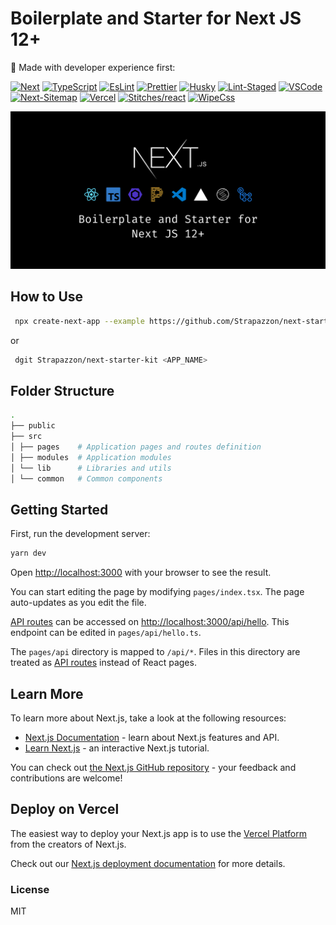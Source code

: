 # Boilerplate and Starter for Next JS 12+

🚀 Made with developer experience first:

[![Next](https://img.shields.io/badge/-Next-000?style=flat-square&logo=Next.js&logoColor=white)](https://nextjs.org/)
[![TypeScript](https://img.shields.io/badge/-TypeScript-007ACC?style=flat-square&logo=TypeScript&logoColor=white)](https://www.typescriptlang.org/)
[![EsLint](https://img.shields.io/badge/-ESLint-4B32C3?style=flat-square&logo=ESLint&logoColor=white)](https://eslint.org/)
[![Prettier](https://img.shields.io/badge/-Prettier-F7B93E?style=flat-square&logo=Prettier&logoColor=white)](https://eslint.org/)
[![Husky](https://img.shields.io/badge/-Husky-006D5C?style=flat-square)](https://typicode.github.io/husky/#/)
[![Lint-Staged](https://img.shields.io/badge/-Lint--Staged-4B32C3?style=flat-square&logo=ESLint&logoColor=white)](https://github.com/okonet/lint-staged)
[![VSCode](https://img.shields.io/badge/-VSCode-007ACC?style=flat-square&logo=Visual-Studio-Code&logoColor=white)](https://code.visualstudio.com/)
[![Next-Sitemap](https://img.shields.io/badge/-Next--Sitemap-19A974?style=flat-square)](https://github.com/iamvishnusankar/next-sitemap)
[![Vercel](https://img.shields.io/badge/-Vercel-000000?style=flat-square&logo=Vercel&logoColor=white)](https://vercel.com)
[![Stitches/react](https://img.shields.io/badge/-Stitches/react-70088A?style=flat-square)](https://stitches.dev)
[![WipeCss](https://img.shields.io/badge/-Wipe.css-8B5CF6?style=flat-square)](https://github.com/danilowoz/wipe.css/)

<p align="center">
  <img src="public/assets/nextjs-banner.png?raw=true" alt="Next js starter banner">
</p>

## How to Use

```bash
 npx create-next-app --example https://github.com/Strapazzon/next-starter-kit <APP_NAME>
```
or
```bash
 dgit Strapazzon/next-starter-kit <APP_NAME>
```

## Folder Structure

```bash
.
├── public
├── src
│ ├── pages    # Application pages and routes definition
│ ├── modules  # Application modules
│ └── lib      # Libraries and utils
│ └── common   # Common components
```

## Getting Started

First, run the development server:

```bash
yarn dev
```

Open [http://localhost:3000](http://localhost:3000) with your browser to see the result.

You can start editing the page by modifying `pages/index.tsx`. The page auto-updates as you edit the file.

[API routes](https://nextjs.org/docs/api-routes/introduction) can be accessed on [http://localhost:3000/api/hello](http://localhost:3000/api/hello). This endpoint can be edited in `pages/api/hello.ts`.

The `pages/api` directory is mapped to `/api/*`. Files in this directory are treated as [API routes](https://nextjs.org/docs/api-routes/introduction) instead of React pages.

## Learn More

To learn more about Next.js, take a look at the following resources:

- [Next.js Documentation](https://nextjs.org/docs) - learn about Next.js features and API.
- [Learn Next.js](https://nextjs.org/learn) - an interactive Next.js tutorial.

You can check out [the Next.js GitHub repository](https://github.com/vercel/next.js/) - your feedback and contributions are welcome!

## Deploy on Vercel

The easiest way to deploy your Next.js app is to use the [Vercel Platform](https://vercel.com/new?utm_medium=default-template&filter=next.js&utm_source=create-next-app&utm_campaign=create-next-app-readme) from the creators of Next.js.

Check out our [Next.js deployment documentation](https://nextjs.org/docs/deployment) for more details.

### License
MIT

